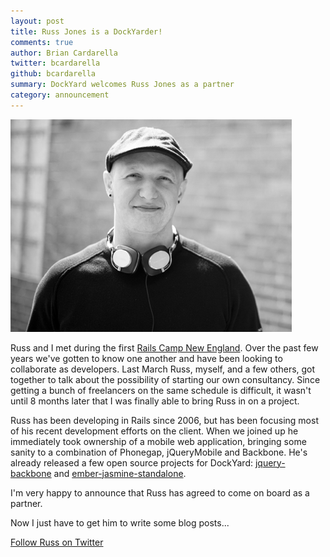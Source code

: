```yaml
---
layout: post
title: Russ Jones is a DockYarder!
comments: true
author: Brian Cardarella
twitter: bcardarella
github: bcardarella
summary: DockYard welcomes Russ Jones as a partner
category: announcement
---
```


![Russ Jones](/images/russ-jones.png)

Russ and I met during the first [Rails Camp New
England](http://railscamps.com). Over the past few years we've gotten to know one another and have been looking to collaborate as developers. Last March Russ, myself, and a few others, got together to talk about the possibility of starting our own consultancy. Since getting a bunch of freelancers on the same schedule is difficult, it wasn't until 8 months later that I was finally able to bring Russ in on a project.

Russ has been developing in Rails since 2006, but has been focusing most of his recent development efforts on the client. When we joined up he immediately took ownership of a mobile web application, bringing some sanity to a combination of Phonegap, jQueryMobile and Backbone. He's already released a few open source projects for DockYard: [jquery-backbone](https://github.com/dockyard/jquerymobile-backbone) and [ember-jasmine-standalone](https://github.com/dockyard/ember-jasmine-standalone).

I'm very happy to announce that Russ has agreed to come on board as a
partner.

Now I just have to get him to write some blog posts...

[Follow Russ on Twitter](http://twitter.com/codeofficer)
